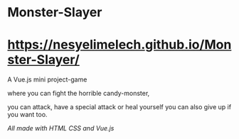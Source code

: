 # Monster-Slayer

# https://nesyelimelech.github.io/Monster-Slayer/

A Vue.js mini project-game 

where you can fight the horrible candy-monster, 

you can attack, have a special attack or heal yourself you can also give up if you want too.

*All made with HTML CSS and Vue.js*
